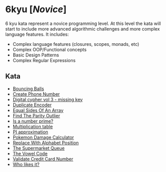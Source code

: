 # 6kyu [*Novice*]
6 kyu kata represent a novice programming level. At this level the kata will start to include more advanced algorithmic challenges and more complex language features. It includes:  
- Complex language features (closures, scopes, monads, etc)  
- Complex OOP/Functional concepts  
- Basic Design Patterns  
- Complex Regular Expressions

## Kata

- [Bouncing Balls](https://www.codewars.com/kata/5544c7a5cb454edb3c000047)
- [Create Phone Number](https://www.codewars.com/kata/525f50e3b73515a6db000b83)
- [Digital cypher vol 3 - missing key](https://www.codewars.com/kata/5930d8a4b8c2d9e11500002a)
- [Duplicate Encoder](https://www.codewars.com/kata/54b42f9314d9229fd6000d9c)
- [Equal Sides Of An Array](https://www.codewars.com/kata/5679aa472b8f57fb8c000047)
- [Find The Parity Outlier](https://www.codewars.com/kata/5526fc09a1bbd946250002dc)
- [Is a number prime?](https://www.codewars.com/kata/5262119038c0985a5b00029f)
- [Multiplication table](https://www.codewars.com/kata/534d2f5b5371ecf8d2000a08)
- [PI approximation](https://www.codewars.com/kata/550527b108b86f700000073f)
- [Pokemon Damage Calculator](https://www.codewars.com/kata/536e9a7973130a06eb000e9f)
- [Replace With Alphabet Position](https://www.codewars.com/kata/546f922b54af40e1e90001da)
- [The Supermarket Queue](https://www.codewars.com/kata/57b06f90e298a7b53d000a86)
- [The Vowel Code](https://www.codewars.com/kata/53697be005f803751e0015aa)
- [Validate Credit Card Number](https://www.codewars.com/kata/5418a1dd6d8216e18a0012b2)
- [Who likes it?](https://www.codewars.com/kata/5266876b8f4bf2da9b000362)
